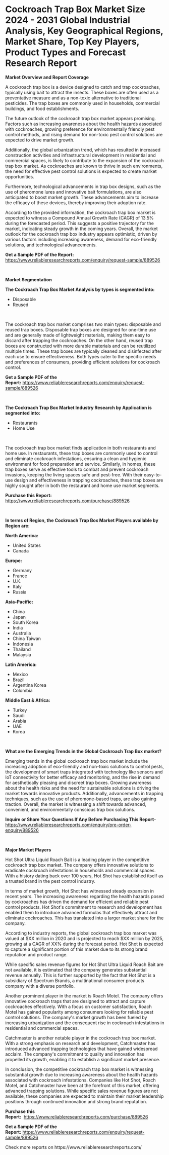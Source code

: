 <p><h1>Cockroach Trap Box Market Size 2024 - 2031 Global Industrial Analysis, Key Geographical Regions, Market Share, Top Key Players, Product Types and Forecast Research Report</h1></p><p><strong>Market Overview and Report Coverage</strong></p>
<p><p>A cockroach trap box is a device designed to catch and trap cockroaches, typically using bait to attract the insects. These boxes are often used as a preventative measure and as a non-toxic alternative to traditional pesticides. The trap boxes are commonly used in households, commercial buildings, and food establishments.</p><p>The future outlook of the cockroach trap box market appears promising. Factors such as increasing awareness about the health hazards associated with cockroaches, growing preference for environmentally friendly pest control methods, and rising demand for non-toxic pest control solutions are expected to drive market growth.</p><p>Additionally, the global urbanization trend, which has resulted in increased construction activities and infrastructural development in residential and commercial spaces, is likely to contribute to the expansion of the cockroach trap box market. As cockroaches are known to thrive in such environments, the need for effective pest control solutions is expected to create market opportunities.</p><p>Furthermore, technological advancements in trap box designs, such as the use of pheromone lures and innovative bait formulations, are also anticipated to boost market growth. These advancements aim to increase the efficacy of these devices, thereby improving their adoption rate.</p><p>According to the provided information, the cockroach trap box market is expected to witness a Compound Annual Growth Rate (CAGR) of 13.5% during the forecasted period. This suggests a positive trajectory for the market, indicating steady growth in the coming years. Overall, the market outlook for the cockroach trap box industry appears optimistic, driven by various factors including increasing awareness, demand for eco-friendly solutions, and technological advancements.</p></p>
<p><strong>Get a Sample PDF of the Report:</strong> <a href="https://www.reliableresearchreports.com/enquiry/request-sample/889526">https://www.reliableresearchreports.com/enquiry/request-sample/889526</a></p>
<p>&nbsp;</p>
<p><strong>Market Segmentation</strong></p>
<p><strong>The Cockroach Trap Box Market Analysis by types is segmented into:</strong></p>
<p><ul><li>Disposable</li><li>Reused</li></ul></p>
<p>&nbsp;</p>
<p><p>The cockroach trap box market comprises two main types: disposable and reused trap boxes. Disposable trap boxes are designed for one-time use and are generally made of lightweight materials, making them easy to discard after trapping the cockroaches. On the other hand, reused trap boxes are constructed with more durable materials and can be reutilized multiple times. These trap boxes are typically cleaned and disinfected after each use to ensure effectiveness. Both types cater to the specific needs and preferences of consumers, providing efficient solutions for cockroach control.</p></p>
<p><strong>Get a Sample PDF of the Report:</strong>&nbsp;<a href="https://www.reliableresearchreports.com/enquiry/request-sample/889526">https://www.reliableresearchreports.com/enquiry/request-sample/889526</a></p>
<p>&nbsp;</p>
<p><strong>The Cockroach Trap Box Market Industry Research by Application is segmented into:</strong></p>
<p><ul><li>Restaurants</li><li>Home Use</li></ul></p>
<p>&nbsp;</p>
<p><p>The cockroach trap box market finds application in both restaurants and home use. In restaurants, these trap boxes are commonly used to control and eliminate cockroach infestations, ensuring a clean and hygienic environment for food preparation and service. Similarly, in homes, these trap boxes serve as effective tools to combat and prevent cockroach invasions, keeping the living spaces safe and pest-free. With their easy-to-use design and effectiveness in trapping cockroaches, these trap boxes are highly sought after in both the restaurant and home use market segments.</p></p>
<p><strong>Purchase this Report:</strong>&nbsp; <a href="https://www.reliableresearchreports.com/purchase/889526">https://www.reliableresearchreports.com/purchase/889526</a></p>
<p>&nbsp;</p>
<p><strong>In terms of Region, the Cockroach Trap Box Market Players available by Region are:</strong></p>
<p>
    <p> <strong> North America: </strong>
        <ul>
            <li>United States</li>
            <li>Canada</li>
        </ul>
        </p> 
    <p> <strong> Europe: </strong>
        <ul>
            <li>Germany</li>
            <li>France</li>
            <li>U.K.</li>
            <li>Italy</li>
            <li>Russia</li>
        </ul>
        </p> 
    <p> <strong> Asia-Pacific: </strong>
        <ul>
            <li>China</li>
            <li>Japan</li>
            <li>South Korea</li>
            <li>India</li>
            <li>Australia</li>
            <li>China Taiwan</li>
            <li>Indonesia</li>
            <li>Thailand</li>
            <li>Malaysia</li>
        </ul>
        </p> 
    <p> <strong> Latin America: </strong>
        <ul>
            <li>Mexico</li>
            <li>Brazil</li>
            <li>Argentina Korea</li>
            <li>Colombia</li>
        </ul>
        </p> 
    <p> <strong> Middle East & Africa: </strong>
        <ul>
            <li>Turkey</li>
            <li>Saudi</li>
            <li>Arabia</li>
            <li>UAE</li>
            <li>Korea</li>
        </ul>
    </p>
    </p>
<p>&nbsp;</p>
<p><strong>What are the Emerging Trends in the Global Cockroach Trap Box market?</strong></p>
<p><p>Emerging trends in the global cockroach trap box market include the increasing adoption of eco-friendly and non-toxic solutions to control pests, the development of smart traps integrated with technology like sensors and IoT connectivity for better efficacy and monitoring, and the rise in demand for aesthetically pleasing and discreet trap boxes. Growing awareness about the health risks and the need for sustainable solutions is driving the market towards innovative products. Additionally, advancements in trapping techniques, such as the use of pheromone-based traps, are also gaining traction. Overall, the market is witnessing a shift towards advanced, convenient, and environmentally conscious trap box solutions.</p></p>
<p><strong>Inquire or Share Your Questions If Any Before Purchasing This Report</strong>- <a href="https://www.reliableresearchreports.com/enquiry/pre-order-enquiry/889526">https://www.reliableresearchreports.com/enquiry/pre-order-enquiry/889526</a></p>
<p>&nbsp;</p>
<p><strong>Major Market Players</strong></p>
<p><p>Hot Shot Ultra Liquid Roach Bait is a leading player in the competitive cockroach trap box market. The company offers innovative solutions to eradicate cockroach infestations in households and commercial spaces. With a history dating back over 100 years, Hot Shot has established itself as a trusted brand in the pest control industry.</p><p>In terms of market growth, Hot Shot has witnessed steady expansion in recent years. The increasing awareness regarding the health hazards posed by cockroaches has driven the demand for efficient and reliable pest control products. Hot Shot's commitment to research and development has enabled them to introduce advanced formulas that effectively attract and eliminate cockroaches. This has translated into a larger market share for the company.</p><p>According to industry reports, the global cockroach trap box market was valued at $XX million in 2020 and is projected to reach $XX million by 2025, growing at a CAGR of XX% during the forecast period. Hot Shot is expected to capture a significant portion of this market due to its strong brand reputation and product range.</p><p>While specific sales revenue figures for Hot Shot Ultra Liquid Roach Bait are not available, it is estimated that the company generates substantial revenue annually. This is further supported by the fact that Hot Shot is a subsidiary of Spectrum Brands, a multinational consumer products company with a diverse portfolio.</p><p>Another prominent player in the market is Roach Motel. The company offers innovative cockroach traps that are designed to attract and capture cockroaches effectively. With a focus on customer satisfaction, Roach Motel has gained popularity among consumers looking for reliable pest control solutions. The company's market growth has been fueled by increasing urbanization and the consequent rise in cockroach infestations in residential and commercial spaces.</p><p>Catchmaster is another notable player in the cockroach trap box market. With a strong emphasis on research and development, Catchmaster has introduced advanced trapping technologies that have gained widespread acclaim. The company's commitment to quality and innovation has propelled its growth, enabling it to establish a significant market presence.</p><p>In conclusion, the competitive cockroach trap box market is witnessing substantial growth due to increasing awareness about the health hazards associated with cockroach infestations. Companies like Hot Shot, Roach Motel, and Catchmaster have been at the forefront of this market, offering advanced trapping solutions. While specific sales revenue figures are not available, these companies are expected to maintain their market leadership positions through continued innovation and strong brand reputation.</p></p>
<p><strong>Purchase this Report:</strong>&nbsp;&nbsp;<a href="https://www.reliableresearchreports.com/purchase/889526">https://www.reliableresearchreports.com/purchase/889526</a></p>
<p></p>
<p><strong>Get a Sample PDF of the Report:</strong>&nbsp;<a href="https://www.reliableresearchreports.com/enquiry/request-sample/889526">https://www.reliableresearchreports.com/enquiry/request-sample/889526</a></p>
<p>Check more reports on https://www.reliableresearchreports.com/</p>